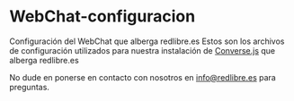 # WebChat-configuracion
Configuración del WebChat que alberga redlibre.es
Estos son los archivos de configuración utilizados para nuestra instalación de [Converse.js](https://conversejs.org) que alberga redlibre.es

No dude en ponerse en contacto con nosotros en info@redlibre.es para preguntas.
